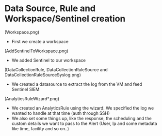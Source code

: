 # Data Source, Rule and Workspace/Sentinel creation

(Workspace.png)
- First we create a workspace

(AddSentinelToWorkspace.png)
- We added Sentinel to our workspace

(DataCollectionRule, DataCollectionRuleSource and DataCollectionRuleSourceSyslog.png)
- We created a datasource to extract the log from the VM and feed Sentinel SIEM

(AnalyticsRuleWizard*.png)
- We created an AnalyticsRule using the wizard. We specified the log we wanted to handle at that time (auth through SSH)
- We also set some things up, like the response, the scheduling and the custom details we want to pass to the Alert (User, Ip and some metadata like time, facility and so on..)